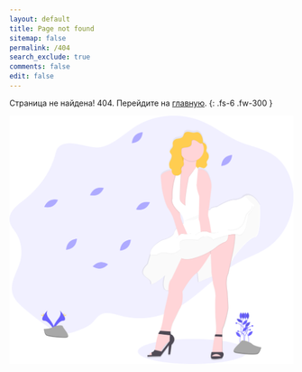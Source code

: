 ```yaml
---
layout: default
title: Page not found
sitemap: false
permalink: /404
search_exclude: true
comments: false
edit: false
---
```


Страница не найдена! 404. Перейдите на [главную](/wiki).
{: .fs-6 .fw-300 }

![](/assets/img/404.svg)
